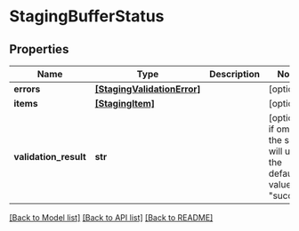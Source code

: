 # StagingBufferStatus

## Properties
Name | Type | Description | Notes
------------ | ------------- | ------------- | -------------
**errors** | [**[StagingValidationError]**](StagingValidationError.md) |  | [optional] 
**items** | [**[StagingItem]**](StagingItem.md) |  | [optional] 
**validation_result** | **str** |  | [optional]  if omitted the server will use the default value of "success"

[[Back to Model list]](../README.md#documentation-for-models) [[Back to API list]](../README.md#documentation-for-api-endpoints) [[Back to README]](../README.md)



